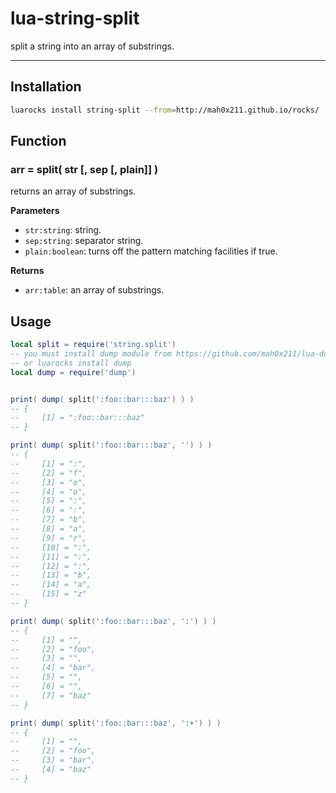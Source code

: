 # lua-string-split

split a string into an array of substrings.

---

## Installation

```sh
luarocks install string-split --from=http://mah0x211.github.io/rocks/
```

## Function

### arr = split( str [, sep [, plain]] )

returns an array of substrings.

**Parameters**

- `str:string`: string.
- `sep:string`: separator string.
- `plain:boolean`: turns off the pattern matching facilities if true.

**Returns**

- `arr:table`: an array of substrings.


## Usage

```lua
local split = require('string.split')
-- you must install dump module from https://github.com/mah0x211/lua-dump 
-- or luarocks install dump
local dump = require('dump') 


print( dump( split(':foo::bar:::baz') ) )
-- {
--     [1] = ":foo::bar:::baz"
-- }

print( dump( split(':foo::bar:::baz', '') ) )
-- {
--     [1] = ":",
--     [2] = "f",
--     [3] = "o",
--     [4] = "o",
--     [5] = ":",
--     [6] = ":",
--     [7] = "b",
--     [8] = "a",
--     [9] = "r",
--     [10] = ":",
--     [11] = ":",
--     [12] = ":",
--     [13] = "b",
--     [14] = "a",
--     [15] = "z"
-- }

print( dump( split(':foo::bar:::baz', ':') ) )
-- {
--     [1] = "",
--     [2] = "foo",
--     [3] = "",
--     [4] = "bar",
--     [5] = "",
--     [6] = "",
--     [7] = "baz"
-- }

print( dump( split(':foo::bar:::baz', ':+') ) )
-- {
--     [1] = "",
--     [2] = "foo",
--     [3] = "bar",
--     [4] = "baz"
-- }
```
